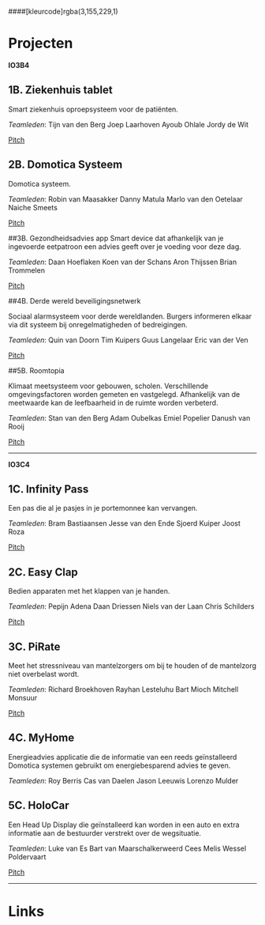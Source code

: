 ####[kleurcode]rgba(3,155,229,1)


# Projecten



**IO3B4**

## 1B. Ziekenhuis tablet
Smart ziekenhuis oproepsysteem voor de patiënten.

*Teamleden*:
Tijn van den Berg
Joep Laarhoven
Ayoub Ohlale
Jordy de Wit

[Pitch]()

## 2B. Domotica Systeem
Domotica systeem.

*Teamleden*:
Robin van Maasakker
Danny Matula
Marlo van den Oetelaar
Naiche Smeets

[Pitch]()

##3B. Gezondheidsadvies app
Smart device dat afhankelijk van je ingevoerde eetpatroon een advies geeft over je voeding voor deze dag.

*Teamleden*:
Daan Hoeflaken
Koen van der Schans
Aron Thijssen
Brian Trommelen

[Pitch]()

##4B. Derde wereld beveiligingsnetwerk

Sociaal alarmsysteem voor derde wereldlanden. Burgers informeren elkaar via dit systeem bij onregelmatigheden of bedreigingen.

*Teamleden*:
Quin van Doorn
Tim Kuipers
Guus Langelaar
Eric van der Ven

[Pitch]()

##5B. Roomtopia

Klimaat meetsysteem voor gebouwen, scholen. Verschillende omgevingsfactoren worden gemeten en vastgelegd. Afhankelijk van de meetwaarde kan de leefbaarheid in de ruimte worden verbeterd.

*Teamleden*:
Stan van den Berg
Adam Oubelkas
Emiel Popelier
Danush van Rooij

[Pitch]()

----------------

**IO3C4**

## 1C. Infinity Pass
Een pas die al je pasjes in je portemonnee kan vervangen. 

*Teamleden*:
Bram Bastiaansen
Jesse van den Ende
Sjoerd Kuiper
Joost Roza

[Pitch]()

## 2C. Easy Clap
Bedien apparaten met het klappen van je handen.

*Teamleden*:
Pepijn Adena
Daan Driessen
Niels van der Laan
Chris Schilders

[Pitch]()

## 3C. PiRate
Meet het stressniveau van mantelzorgers om bij te houden of de mantelzorg niet overbelast wordt.

*Teamleden*:
Richard Broekhoven
Rayhan Lesteluhu
Bart Mioch
Mitchell Monsuur

[Pitch]()

## 4C. MyHome
Energieadvies applicatie die de informatie van een reeds geïnstalleerd Domotica systemen gebruikt om energiebesparend advies te geven.

*Teamleden*:
Roy Berris
Cas van Daelen
Jason Leeuwis
Lorenzo Mulder

## 5C. HoloCar
Een Head Up Display die geïnstalleerd kan worden in een auto en extra informatie aan de bestuurder verstrekt over de wegsituatie.

*Teamleden*:
Luke van Es
Bart van Maarschalkerweerd
Cees Melis
Wessel Poldervaart

[Pitch]()

-----

# Links

